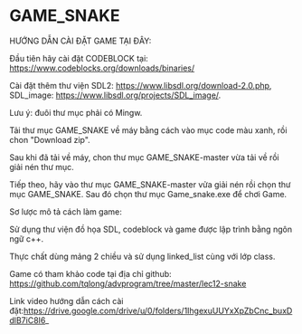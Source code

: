 # GAME_SNAKE
HƯỚNG DẪN CÀI ĐẶT GAME TẠI ĐÂY:

Đầu tiên hãy cài đặt CODEBLOCK tại: https://www.codeblocks.org/downloads/binaries/ 

Cài đặt thêm thư viện SDL2: https://www.libsdl.org/download-2.0.php, SDL_image: https://www.libsdl.org/projects/SDL_image/.

Lưu ý: đuôi thư mục phải có Mingw.

Tải thư mục GAME_SNAKE về máy bằng cách vào mục code màu xanh, rồi chon "Download zip".

Sau khi đã tải về máy, chon thư mục GAME_SNAKE-master vừa tải về rồi giải nén thư mục.

Tiếp theo, hãy vào thư mục GAME_SNAKE-master vửa giải nén rồi chọn thư mục GAME_SNAKE. Sau đó chọn thư mục Game_snake.exe để chơi Game.

Sơ lược mô tả cách làm game:

Sử dụng thư viện đồ họa SDL, codeblock và game được lập trình bằng ngôn ngữ c++.

Thực chất dùng mảng 2 chiều và sử dụng linked_list cùng với lớp class.

Game có tham khảo code tại địa chỉ github: https://github.com/tqlong/advprogram/tree/master/lec12-snake 

Link video hướng dẫn cách cài đặt:https://drive.google.com/drive/u/0/folders/1IhgexuUUYxXpZbCnc_buxDdlB7iC8I6_

